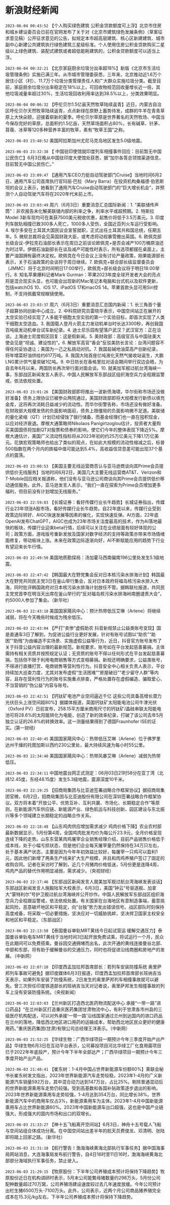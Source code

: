 # 新浪财经新闻
`2023-06-04 00:43:52` 【个人购买绿色建筑 公积金贷款额度可上浮】北京市住房和城乡建设委员会日前在官网发布了关于对《北京市建筑绿色发展条例》（草案征求意见稿）公开征求意见的公告，拟规定本市超高层建筑、核心区新建建筑、城市副中心新建公共建筑执行绿色建筑三星级标准。个人使用住房公积金贷款购买二星级以上绿色建筑、装配式建筑或者超低能耗建筑的，公积金贷款额度可以适当上浮。

`2023-06-04 00:32:21` 【北京家庭厨余垃圾分出率超18%】新版《北京市生活垃圾管理条例》实施已满三年。从市城市管理委获悉，三年来，北京推动近1.6万个居住小区（村）、11.7万个垃圾分类管理责任人和广大群众实施垃圾分类。截至目前，家庭厨余垃圾分出率稳定在18%以上，可回收物规范回收量增长近一倍，其他垃圾减量率超过30%，生活垃圾回收利用率达到38.5%以上，分类效果明显。

`2023-06-04 00:06:32`  【呼伦贝尔1.5亿亩天然牧草陆续返青】近日，内蒙古自治区呼伦贝尔天然牧草陆续返青，点点新绿在原野上蓄势待发，成群的牛羊在青青草原上大快朵颐，迎接着崭新的夏季。呼伦贝尔草原是世界著名的天然牧场、中国当今保存完好的草原，总面积约1.5亿亩，天然草场面积占80%，长有碱草、针茅、苜蓿、冰草等120多种营养丰富的牧草，素有“牧草王国”之称。

`2023-06-03 23:48:52` 美国阿拉斯加州尤尼马克岛地区发生5.0级地震。

`2023-06-03 23:32:38` 【 中国驻印使馆就印度列车相撞事件回应：目前暂无中国公民伤亡】6月3日晚从中国驻印度大使馆处获悉，据“加尔各答总领馆渠道信息，目前暂无中国公民伤亡。”

`2023-06-03 23:09:47` 【通用汽车CEO力挺自动驾驶部门Cruise】当地时间6月2日，通用汽车公司首席执行官玛丽·巴拉（Mary Barra）在投资机构桑福德·伯恩斯坦的会议上表示，她看到了通用汽车Cruise自动驾驶部门的“巨大增长机会”，并预测个人自动驾驶汽车将在2020年代末前上市。

`2023-06-03 23:03:49` 周六（6月3日）重要消息汇总国际新闻：1. “美联储传声筒”：非农报告未化解美联储内部的利率之争，利率水平或超预期。2. 特斯拉Model 3新车现均可在美获7500美元税收优惠，起售价将低于3.5万美元。3. 印度列车脱轨相撞已致300多人死亡，1000多人受伤，全国近百列火车运行受影响。4. 埃尔多安在土耳其大国民议会宣誓就职，正式出任土耳其共和国总统，任期五年。5. 微软总裁将会见英国财政大臣，或考虑将动视暴雪撤出英国。6. 欧佩克部长级会议-伊拉克石油部长表示在周日之前谈论欧佩克+是否会减产100万桶原油还为时过早。伊朗石油副部长在谈及减产可能性时表示，所有选项都摆在桌面上，主要产油国拥有最终决定权。欧佩克在今日会议上没有讨论产量政策，刚果能源部长表示，关于石油政策的会谈将于周日继续。7. 欧佩克+联合部长级监督委员会（JMMC）将于北京时间明日17:00举行，欧佩克+部长级会议将于明日18:00举行。8. 知名苹果爆料记者Mark Gurman：苹果2023年度全球开发者大会的亮点将是混合现实头显，也可能会出现新的Mac笔记本电脑和台式机以及软件更新，包括watchOS 10、iOS 17、iPadOS 17和macOS 14。苹果首款头显可用Siri控制，不支持佩戴常规眼镜使用。

`2023-06-03 23:03:37` 周六（6月3日）重要消息汇总国内新闻：1. 长三角首个量子超算协同创新中心成立。2. 中科院研究员雷晓华表示，中国空间站正在展开的太空实验已经实现了人多能干细胞太空实验的第一个实验目标，即首次实现了人类干细胞太空造血。3. 我国载人登月火箭主力发动机单台时长达3300秒，再创我国百吨级发动机单台试车新纪录。4. 迪士尼乐园有望落户武汉？武汉官方：正在洽谈。上海迪士尼度假区回复：这是假新闻。5. 美财政部：高级官员与中国驻美大使会见是“坦诚、建设性的”。6. 解放军高官“香会”反驳美防长言论：台湾问题容不得任何妥协退让；美国为一己之私挑动对抗。7. 我国盐碱地油菜高产创新纪录，将年增菜籽油供给约617万吨。8. 我国大陆首座亿吨液化天然气接收站诞生，大鹏LNG累计供气量突破1亿吨。9. 中日防长在香格里拉对话会期间举行双边会晤，为自去年6月以来，两国防长再次举行面对面会谈。10. 就美加军舰过航台湾海峡一事，东部战区新闻发言人表示，中国人民解放军东部战区组织海空兵力全程跟监警戒，依法依规处置。

`2023-06-03 23:01:26` 【美国财政部即将推出一波新债海啸，华尔街称市场还没做好准备】债务上限协议已被参众两院通过，美国财政部即将大规模发行新债以填充金库，这将再次消耗日益减少的流动性。而华尔街警告称，市场还没有做好准备。在财政部大规模发债的负面影响面前，债务上限僵局的负面影响微不足道。美联储的量化紧缩（QT）计划已经侵蚀了银行储备，而基金经理们也一直在囤积现金，以应对经济衰退。摩根大通策略师Nikolaos Panigirtzoglou估计，投资者大量购买美国国债将加剧QT对股票和债券的影响，使它们今年的整体表现下降近5%。摩根大通估计，美国广义流动性指标将从2023年初的约25万亿美元下降1.1万亿美元。花旗宏观策略师也给出了类似的观点，在如此大规模的流动性缩减之后，标普500指数在两个月内的跌幅中值可能达到5.4%，高收益信贷息差可能出现37个基点的震荡。

`2023-06-03 23:00:53` 【美国主要无线运营商否认与亚马逊商谈向其Prime会员提供低价无线服务】当地时间6月2日，美国几大主要无线运营商AT&T、Verizon和T-Mobile回应相关报道称，他们没有与亚马逊公司商谈向其Prime会员提供低价移动通信服务。此外，亚马逊发言人表示，“我们一直在探索为Prime会员增加更多福利，但目前没有计划增加无线服务。”

`2023-06-03 22:59:03` 【长城证券：看好传媒行业长牛趋势】长城证券指出，传媒行业23年领涨A股市场，看好传媒行业长牛趋势。自22年底以来，传媒行业受到政策边际转好、AIGC快速发展等因素的催化，实现快速反弹。AI方面，22年底OpenAI发布ChatGPT，AIGC也成为23年市场关注度最高的技术，作为AI落地最快的板块，传媒行业迎来beta行情，后续可以关注在业绩层面有较好体现的公司；政策方面，游戏版号重新发放及国家对数字经济的支持等政策亦带来市场情绪面修复，带动板块上涨。未来在政策边际逐渐向好，AI不断赋能应用的趋势下行业有望迎来长牛行情。

`2023-06-03 22:49:50` 美国地质勘探局：汤加霍马西南偏南196公里处发生5.1级地震。

`2023-06-03 22:47:42` 【韩国最大在野党集会反对日本核污染水排海计划】韩国最大在野党共同民主党3日在釜山举行集会，反对日本政府将福岛核污染水排入大海，同时批评韩国政府对日本核污染水排海计划放任不管。据韩联社报道，共同民主党党首李在明当天出席在釜山举行的“反对福岛核污染水排海岭南圈谴责大会”，约5000人参加了集会。（新华社）

`2023-06-03 22:43:18` 美国国家飓风中心：预计热带低压艾琳（Arlene）将继续减弱，将在今天晚些时候成为残余低压。

`2023-06-03 22:43:04` 【严打“卖惨”虚假助农 抖音新规禁止公益类账号变现】国是直通车3日了解到，为促进公益行业更好发展，针对有账号试图以“助农”“助困”“助残”为由编造不实场景、实施虚假公益等行为，近日，抖音官方账号发布了关于抖音公益内容治理的最新规范。新规要求，账号如在平台发起慈善募捐，主体需持有相关资质并按照规定认证；无资质的账号不得以任何形式在平台发起慈善募捐，包括但不限于利用电商销售等方式变相募捐。新规还明确要求，公益类账号，不得进行直播打赏、电商销售等营利性行为。抖音安全中心相关负责人表示，平台持续加大巡查力度，尤其对发布虚假“生活困难”“房屋破旧”“老少留守人群”等内容，且存在营利性行为的账号实施重点排查，严格处置存在虚假编造、骗取爱心、不当营销的“伪公益”内容与账号。

`2023-06-03 22:42:51` 【钙钛矿电池产业空间逼近千亿 这些公司具备高增长潜力 光伏巨头上涨空间超80%】据媒体报道，英国钙钛矿太阳能电池公司牛津光伏（Oxford PV）日前宣布，258.15平方厘米商用尺寸的钙钛矿/晶硅串联太阳能电池可将28.6%的太阳能转化为电能，创造了新的效率纪录，打破了该公司去年5月独立认证的26.8%的转换效率。这一测量结果得到了德国Fraunhofer ISE的证实。(第一财经)

`2023-06-03 22:40:45` 美国国家飓风中心：热带低压艾琳（Arlene）位于佛罗里达州干燥的托图加斯以西约230公里处，最大持续风速为每小时55公里。

`2023-06-03 22:34:40` 美国国家飓风中心：热带风暴艾琳（Arlene）减弱为热带低压。

`2023-06-03 22:34:11` 中国地震台网正式测定：06月03日21时58分在亚丁湾（北纬12.45度，东经48.15度）发生5.3级地震，震源深度10千米。

`2023-06-03 22:19:25` 【招商局集团与比亚迪签署战略合作框架协议】据招商局集团官微，6月2日，招商局集团与比亚迪股份有限公司在深圳签署战略合作框架协议。双方将本着“开放公平、优势互补、互利共赢、市场化、长期稳定合作”等原则，在新能源汽车供应链、新能源产业、绿色航运与科技创新、园区建设与东北振兴等多个领域建立长期稳定的战略合作关系。

`2023-06-03 22:18:48` 【山东鸡肉供应增加需求减少 鸡肉价格下降】农业农村部最新数据显示，5月份第4周，全国鸡肉批发均价为每公斤23.9元，全月价格呈现连续下降的走势。山东东营某肉鸡屠宰企业销售经理介绍，目前产品销售价格低于成本线，处于小幅亏损状态，但是他们企业每天屠宰量仍然保持在34万只左右，处于基本满产状态，主要是因为今年年初效益比较好，每屠宰一只鸡可以盈利1元，因此他们新增了两条生产线来扩大生产规模，并且和肉鸡养殖户签订了固定的收购合同。记者在采访时了解到，近几个月猪肉价格低迷，5月份更是连降4周，鸡肉产品的替代作用明显减弱，需求减少。（央视财经）

`2023-06-03 22:17:46` 【东部战区新闻发言人就美加军舰过航台湾海峡发表谈话】东部战区新闻发言人施毅陆军大校表示，6月3日，美国“钟云”号驱逐舰、加拿大“蒙特利尔”号护卫舰过航台湾海峡并公开炒作。中国人民解放军东部战区组织海空兵力全程跟监警戒，依法依规处置。有关国家在台海地区有意制造事端，蓄意挑起风险，恶意破坏地区和平稳定，向“台独”势力发出错误信号。战区部队时刻保持高度戒备，将采取一切必要措施，坚决应对一切威胁挑衅，坚决捍卫国家主权安全和地区和平稳定。（东部战区）

`2023-06-03 22:13:58` 【泰国曼谷单轨MRT黄线今日起试营运 缓解交通压力】泰国曼谷单轨电车MRT黄线于当地时间3日起开放免费试乘，将试运行一个月，民众在此期间可以免费搭乘。曼谷因交通拥堵而出名，此次开通的黄线连接曼谷北部、中部和东部，将有助于缓解曼谷的交通压力，同时也将促进沿线商圈和房地产的发展。（中新网）

`2023-06-03 22:07:10` 【印度西孟加拉邦首席部长：若列车安装防撞系统 奥里萨邦列车事故可避免】据印度媒体6月3日报道，印度西孟加拉邦首席部长班纳吉当天表示，如果列车安装了防撞系统，2日发生的奥里萨邦列车相撞事故就可以避免。曾三次担任印度铁道部长的班纳吉当天对记者说，奥里萨邦发生相撞事故的列车上没有安装防撞系统。（央视新闻）

`2023-06-03 22:03:03` 【兰州新区打造西北医药物流配送中心 承接“一带一路”进口药品】“在兰州新区打造重庆医药集团甘肃物流中心，有利于甘肃各市州县的三级医疗机构配送，可以对外承接‘一带一路’沿线国家通过兰州到达国内的进口药品在兰州的落地，降低西北地区进口用药的运输成本，帮助西北地区民众更好的健康用药。”重庆医药集团(甘肃)有限公司总经理王洋表示。（中新网）

`2023-06-03 21:52:25` 【华绿生物：广西华绿项目一期预计今年三季度开始产出产品】华绿生物6月3日在互动平台表示，公司募投项目河北华绿工厂化食用菌项目已于2022年年底投产，预计今年下半年全部达产；广西华绿项目一期预计今年三季度开始产出产品。

`2023-06-03 21:48:41` 【崔东树：1-4月中国占世界新能源车份额60%】乘联会秘书长崔东树发文指出，2023年世界新能源汽车走势较稳，2023年1-4月的广义新能源汽车销量592万台，其中混合动力达到147万台，占比25%。剔除普通混动后的世界新能源乘用车走势仍较强。受到高基数和各国补贴政策逐步退出的影响， 2023年世界新能源乘用车走势较强，1-4月达到354万台，同比增长38%。世界新能源汽车中的商用车仅占3%，新能源乘用车为主体。2023年1-4月中国新能源乘用车占比世界新能源60%。2023年中国新能源车出口超强，这也是中国产业链强大，形成强大的国内市场和出口的双增长。

`2023-06-03 21:33:27` 【神十五飞船离开空间站】6月3日，神舟十五号载人飞船与空间站组合体成功分离。在中国空间站出差半年的航天员费俊龙、邓清明、张陆即将踏上回家之路。（新华社）

`2023-06-03 21:31:18` 【航行警告！渤海海峡黄海北部执行军事任务】据中国海事局网站消息，大连海事局发布航行警告，自4日16时至11日16时，渤海海峡黄海北部部分海域执行军事任务，禁止驶入。

`2023-06-03 21:29:15` 【牧原股份：下半年公司养殖成本预计将保持下降趋势】牧原股份近日在机构调研时表示，5月末公司能繁母猪数量约298万头，5月份公司配种数量超过70万窝，公司养殖场建设速度较过去几年速度放缓。今年公司预计出栏生猪6500万头-7100万头。此外，公司表示，近两个月公司商品猪养殖完全成本在15.3元/kg左右，下半年公司养殖成本预计将保持下降趋势。

